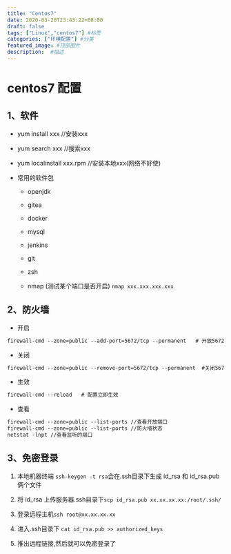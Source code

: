 ```yaml
---
title: "Centos7"
date: 2020-03-20T23:43:22+08:00
draft: false
tags: ["Linux","centos7"] #标签
categories: ["环境配置"] #分类
featured_image: #顶部图片
description:  #描述
---
```


# centos7 配置

## 1、软件

- yum install xxx //安装xxx

- yum search xxx //搜索xxx

- yum localinstall xxx.rpm //安装本地xxx(网络不好使)

- 常用的软件包

  - openjdk

  - gitea

  - docker

  - mysql

  - jenkins

  - git

  - zsh

  - nmap (测试某个端口是否开启)  `nmap xxx.xxx.xxx.xxx`

## 2、防火墙

- 开启

```txt
firewall-cmd --zone=public --add-port=5672/tcp --permanent   # 开放5672端口
```

- 关闭

```txt
firewall-cmd --zone=public --remove-port=5672/tcp --permanent  #关闭5672端口
```

- 生效

```txt
firewall-cmd --reload   # 配置立即生效
```

- 查看

```txt
firewall-cmd --zone=public --list-ports //查看开放端口
firewall-cmd --zone=public --list-ports //防火墙状态
netstat -lnpt //查看监听的端口
```

## 3、免密登录

1. 本地机器终端 `ssh-keygen -t rsa`会在.ssh目录下生成 id_rsa 和 id_rsa.pub 俩个文件

2. 将 id_rsa 上传服务器.ssh目录下`scp id_rsa.pub xx.xx.xx.xx:/root/.ssh/`

3. 登录远程主机`ssh root@xx.xx.xx.xx`

4. 进入.ssh目录下 `cat id_rsa.pub >> authorized_keys`

5. 推出远程链接,然后就可以免密登录了
